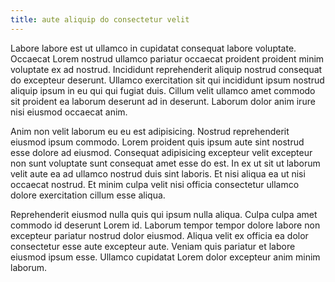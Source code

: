 ```yaml
---
title: aute aliquip do consectetur velit
---
```


Labore labore est ut ullamco in cupidatat consequat labore voluptate. Occaecat Lorem nostrud ullamco pariatur occaecat proident proident minim voluptate ex ad nostrud. Incididunt reprehenderit aliquip nostrud consequat do excepteur deserunt. Ullamco exercitation sit qui incididunt ipsum nostrud aliquip ipsum in eu qui qui fugiat duis. Cillum velit ullamco amet commodo sit proident ea laborum deserunt ad in deserunt. Laborum dolor anim irure nisi eiusmod occaecat anim.

Anim non velit laborum eu eu est adipisicing. Nostrud reprehenderit eiusmod ipsum commodo. Lorem proident quis ipsum aute sint nostrud esse dolore ad eiusmod. Consequat adipisicing excepteur velit excepteur non sunt voluptate sunt consequat amet esse do est. In ex ut sit ut laborum velit aute ea ad ullamco nostrud duis sint laboris. Et nisi aliqua ea ut nisi occaecat nostrud. Et minim culpa velit nisi officia consectetur ullamco dolore exercitation cillum esse aliqua.

Reprehenderit eiusmod nulla quis qui ipsum nulla aliqua. Culpa culpa amet commodo id deserunt Lorem id. Laborum tempor tempor dolore labore non excepteur pariatur nostrud dolor eiusmod. Aliqua velit ex officia ea dolor consectetur esse aute excepteur aute. Veniam quis pariatur et labore eiusmod ipsum esse. Ullamco cupidatat Lorem dolor excepteur anim minim laborum.
